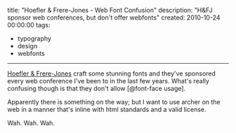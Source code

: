 title: "Hoefler & Frere-Jones - Web Font Confusion"
description: "H&FJ sponsor web conferences, but don't offer webfonts"
created: 2010-10-24 00:00:00
tags:
  - typography
  - design
  - webfonts
---

[Hoefler & Frere-Jones][0] craft some stunning fonts and they've sponsored every web conference I've been to in the last few years. What's really confusing though is that they don't allow [@font-face usage].

Apparently there is something on the way; but I want to use archer on the web in a manner that's inline with html standards and a valid license.

Wah. Wah. Wah.



[0]: http://www.typography.com
[1]: http://www.typography.com/ask/faq.php?faqID=126#Faq_126